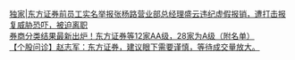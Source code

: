   
[独家|东方证券前员工实名举报张杨路营业部总经理盛云违纪虚假报销，遭打击报复威胁恐吓，被迫离职](http://www.dianyue.me/archives/726/jbwaw6xi67yhuz5x/)  
[券商分类结果最新出炉！东方证券等12家AA级，28家为A级（附名单）](http://www.dianyue.me/archives/811/e4dsjxyijdc043dd/)  
[【个股问诊】赵志军：东方证券，建议眼下需要谨慎，等待成交量放大。](http://www.dianyue.me/archives/558/09dhbmcioclcon69/)